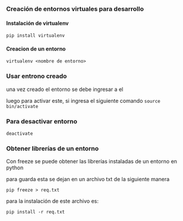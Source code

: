### Creación de entornos virtuales para desarrollo

#### Instalación de virtualenv
```pip install virtualenv```

#### Creacion de un entorno
```virtualenv <nombre de entorno>```


### Usar entrono creado
una vez creado el entorno se debe ingresar a el

luego para activar este, si ingresa el siguiente comando
``` source bin/activate ```

### Para desactivar entorno

```deactivate```

### Obtener librerías de un entorno

Con freeze se puede obtener las librerías instaladas de un entorno en python

para guarda esta se dejan en un archivo txt de la siguiente manera

```pip freeze > req.txt```

para la instalación de este archivo es:

```pip install -r req.txt```



